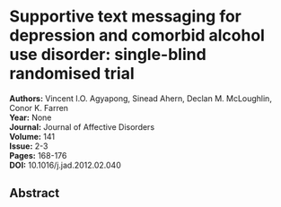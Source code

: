 # Supportive text messaging for depression and comorbid alcohol use disorder: single-blind randomised trial

**Authors:** Vincent I.O. Agyapong, Sinead Ahern, Declan M. McLoughlin, Conor K. Farren  
**Year:** None  
**Journal:** Journal of Affective Disorders  
**Volume:** 141  
**Issue:** 2-3  
**Pages:** 168-176  
**DOI:** 10.1016/j.jad.2012.02.040  

## Abstract


